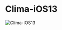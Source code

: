 #  Clima-iOS13

![Clima-iOS13](https://github.com/pradyotprksh/development_learning/blob/main/ios/ios_angela_udemy/Clima-iOS13/Clima-iOS13.png)
